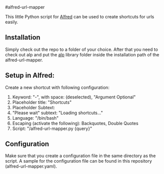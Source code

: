 #alfred-url-mapper

This little Python script for [Alfred](http://www.alfredapp.com) can be used to create shortcuts for urls easily.

## Installation
Simply check out the repo to a folder of your choice. After that you need to check out alp and put the [alp](https://github.com/phyllisstein/alp) library folder inside the installation path of the alfred-url-mapper.

## Setup in Alfred:
Create a new shortcut with following configuration:

1. Keyword: "-", with space: (deselected), "Argument Optional"
1. Placeholder title: "Shortcuts"
1. Placeholder Subtext: <empty>
1. "Please wait" subtext: "Loading shortcuts..."
1. Language: "/bin/bash"
1. Escaping (activate the following): Backquotes, Double Quotes
1. Script: "<path to script>/alfred-url-mapper.py {query}"

## Configuration
Make sure that you create a configuration file in the same directory as the script.
A sample for the configuration file can be found in this repository (alfred-url-mapper.yaml).